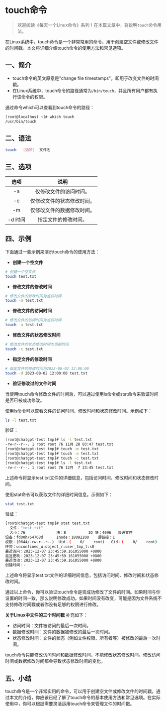 # touch命令



> 欢迎阅读《每天一个Linux命令》系列！在本篇文章中，将说明`touch`命令用法。

在Linux系统中，touch命令是一个非常常用的命令，用于创建空文件或修改文件的时间戳。本文将详细介绍touch命令的使用方法和常见选项。

## 一、简介

- touch命令的英文原意是"change file timestamps"，即用于改变文件的时间戳。
- 在Linux系统中，touch命令的路径通常为`/bin/touch`，并且所有用户都有执行该命令的权限。

通过命令which可以查看到touch命令的路径：
```bash
[root@localhost ~]# which touch
/usr/bin/touch
```



## 二、语法

```bash
touch 	[选项]  文件名
```



## 三、选项

|  选项   |            说明            |
| :-----: | :------------------------: |
|   -a    |   仅修改文件的访问时间。   |
|   -c    | 仅修改文件的状态修改时间。 |
|   -m    | 仅修改文件的数据修改时间。 |
| -d 时间 |    指定文件的修改时间。    |



## 四、示例

下面通过一些示例来演示touch命令的使用方法：

- **创建一个空文件**

```bash
# 创建一个空文件
touch test.txt
```

- **修改文件的修改时间**

```bash
# 修改文件的修改时间为当前时间
touch -m test.txt
```

- **修改文件的访问时间**

```bash
# 修改文件的访问时间为当前时间
touch -a test.txt
```

- **修改文件的状态修改时间**

```bash
# 修改文件的状态修改时间为当前时间
touch -c test.txt
```

- **指定文件的修改时间**

```bash
# 指定文件的修改时间为2023-08-02 12:00:00
touch -d 2023-08-02 12:00:00 test.txt
```

- **验证修改过的文件时间**

当使用touch命令修改文件的时间后，可以通过使用ls命令或stat命令来验证时间是否已被成功修改。

使用ls命令可以查看文件的访问时间、修改时间和状态修改时间。示例如下：

```bash
ls -l test.txt
```
验证：

```bash
[root@chatgpt-test tmp]# ls -l test.txt    
-rw-r--r--. 1 root root 76 11月 28 03:47 test.txt
[root@chatgpt-test tmp]# touch -m test.txt 
[root@chatgpt-test tmp]# touch -a test.txt 
[root@chatgpt-test tmp]# touch -c test.txt 
[root@chatgpt-test tmp]# ls -l test.txt 
-rw-r--r--. 1 root root 76 12月  7 23:45 test.txt
```

上述命令将显示test.txt文件的详细信息，包括访问时间、修改时间和状态修改时间。

使用stat命令可以获取文件的详细时间信息。示例如下：

```bash
stat test.txt
```
验证：

```bash
[root@chatgpt-test tmp]# stat test.txt
  文件："test.txt"
  大小：76              块：8          IO 块：4096   普通文件
设备：fd00h/64768d      Inode：18092200    硬链接：1
权限：(0644/-rw-r--r--)  Uid：(    0/    root)   Gid：(    0/    root)
环境：unconfined_u:object_r:user_tmp_t:s0
最近访问：2023-12-07 23:45:59.161055000 +0800
最近更改：2023-12-07 23:45:59.161055000 +0800
最近改动：2023-12-07 23:45:59.161055000 +0800
创建时间：-
```

上述命令将显示test.txt文件的详细时间信息，包括访问时间、修改时间和状态修改时间。

通过以上命令，你可以验证touch命令是否成功修改了文件的时间。如果时间与你设置的时间一致，那么说明修改成功。如果时间没有改变，可能是因为文件系统不支持修改时间戳或者你没有足够的权限进行修改。

**关于Linux中文件的三个时间戳** 补充如下：

- 访问时间：文件被访问的最后一次时间。
- 数据修改时间：文件的数据被修改的最后一次时间。
- 状态修改时间：文件的状态（例如文件权限、所有者等）被修改的最后一次时间。

touch命令只能修改访问时间和数据修改时间，不能修改状态修改时间。修改访问时间或数据修改时间都会导致状态修改时间的变化。



## 五、小结

touch命令是一个非常实用的命令，可以用于创建空文件或修改文件的时间戳。通过本文的介绍，你应该已经了解了touch命令的基本使用方法和常见选项。在实际使用中，你可以根据需要灵活运用touch命令来管理文件的时间戳。
